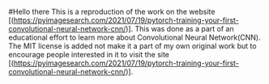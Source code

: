 #Hello there 
This is a reproduction of the work on the website [(https://pyimagesearch.com/2021/07/19/pytorch-training-your-first-convolutional-neural-network-cnn/)].
This was done as a part of an educational effort to learn more about Convolutional Neural Network(CNN).
The MIT license is added not make it a part of my own original work but to encourage people interested in it to visit the site [(https://pyimagesearch.com/2021/07/19/pytorch-training-your-first-convolutional-neural-network-cnn/)].
